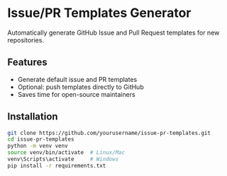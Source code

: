 # Issue/PR Templates Generator

Automatically generate GitHub Issue and Pull Request templates for new repositories.

## Features
- Generate default issue and PR templates
- Optional: push templates directly to GitHub
- Saves time for open-source maintainers

## Installation
```bash
git clone https://github.com/yourusername/issue-pr-templates.git
cd issue-pr-templates
python -m venv venv
source venv/bin/activate  # Linux/Mac
venv\Scripts\activate     # Windows
pip install -r requirements.txt
